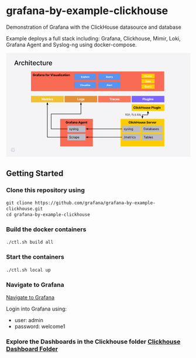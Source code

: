 # grafana-by-example-clickhouse
Demonstration of Grafana with the ClickHouse datasource and database

Example deploys a full stack including: Grafana, Clickhouse, Mimir, Loki, Grafana Agent and Syslog-ng using docker-compose.

![Deployment Architecture](https://github.com/grafana/grafana-by-example-clickhouse/blob/main/images/architecture1.png)

## Getting Started

### Clone this repository using
```
git clione https://github.com/grafana/grafana-by-example-clickhouse.git
cd grafana-by-example-clickhouse
```

### Build the docker containers
```
./ctl.sh build all
```

### Start the containers
```
./ctl.sh local up
```

### Navigate to Grafana 
[Navigate to Grafana]([https://github.com/grafana/grafana-by-example-clickhouse/blob/main/images/architecture1.png](http://localhost:3000/))

Login into Grafana using:
- user: admin
- password: welcome1

### Explore the Dashboards in the Clickhouse folder [Clickhouse Dashboard Folder](http://localhost:3000/dashboards/f/-LbHjanVk/clickhouse-demo)
